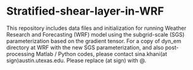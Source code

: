 # Stratified-shear-layer-in-WRF

This repository includes data files and initialization for running Weather Research and Forecasting (WRF) model using the subgrid-scale (SGS) parameterization based on the gradient tensor. For a copy of dyn_em directory at WRF with the new SGS parameterization, and also post-processing Matlab / Python codes, please contact sina.khani(at sign)austin.utexas.edu. Please replace (at sign) with @. 

   